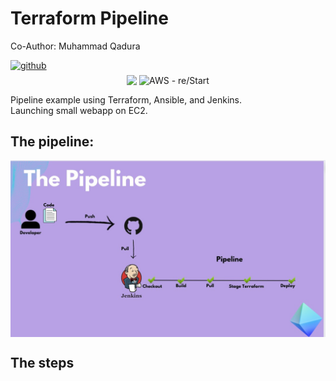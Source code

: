 # Terraform Pipeline
Co-Author: Muhammad Qadura
<div>
<a href="https://github.com/muhammadqadora" target="_blank">
<img src=https://img.shields.io/badge/github-%2324292e.svg?&style=for-the-badge&logo=github&logoColor=white alt=github style="margin-bottom: 5px;"/>
</a>  
</div>

<div align="center">
<img src="https://img.shields.io/badge/created--date-29th%20October-blue" align="center" />
<img src="https://img.shields.io/badge/AWS-re%2FStart-orange" alt="AWS - re/Start" align="center" />
</div>


Pipeline example using Terraform, Ansible, and Jenkins. \
Launching small webapp on EC2. 

## The pipeline: 
<img src="images/Pipeline.jpeg" align="center"></a>

## The steps

